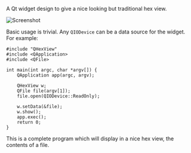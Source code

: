 A Qt widget design to give a nice looking but traditional hex view.

![Screenshot](http://codef00.com/img/qhexview.png)

Basic usage is trivial. Any `QIODevice` can be a data source for the widget. For example:

	#include "QHexView"
	#include <QApplication>
	#include <QFile>

	int main(int argc, char *argv[]) {
		QApplication app(argc, argv);

		QHexView w;
		QFile file(argv[1]);
		file.open(QIODevice::ReadOnly);

		w.setData(&file);
		w.show();
		app.exec();
		return 0;
	}

This is a complete program which will display in a nice hex view, the contents of a file.
